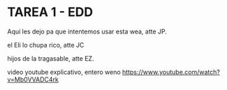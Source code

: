 # TAREA 1 - EDD

Aquí les dejo pa que intentemos usar esta wea, atte JP.

el Eli lo chupa rico, atte JC

hijos de la tragasable, atte EZ.

video youtube explicativo, entero weno https://www.youtube.com/watch?v=Mb0VVADC4rk
